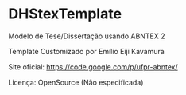 # DHStexTemplate
Modelo de Tese/Dissertação usando ABNTEX 2

Template Customizado por Emílio Eiji Kavamura

Site oficial: https://code.google.com/p/ufpr-abntex/

Licença: OpenSource (Não especificada)


